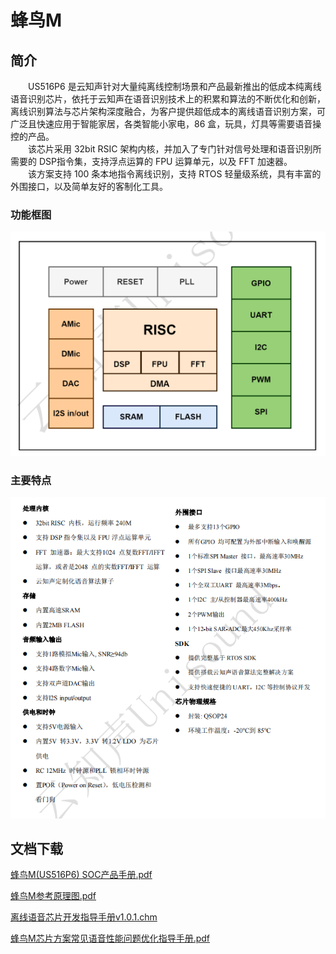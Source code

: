 # 蜂鸟M

## 简介

&emsp;&emsp;US516P6 是云知声针对大量纯离线控制场景和产品最新推出的低成本纯离线语音识别芯片，依托于云知声在语音识别技术上的积累和算法的不断优化和创新，离线识别算法与芯片架构深度融合，为客户提供超低成本的离线语音识别方案，可广泛且快速应用于智能家居，各类智能小家电，86 盒，玩具，灯具等需要语音操控的产品。<br/>&emsp;&emsp;该芯片采用 32bit RSIC 架构内核，并加入了专门针对信号处理和语音识别所需要的 DSP指令集，支持浮点运算的 FPU 运算单元，以及 FFT 加速器。<br/>&emsp;&emsp;该方案支持 100 条本地指令离线识别，支持 RTOS 轻量级系统，具有丰富的外围接口，以及简单友好的客制化工具。

### 功能框图

![img1](../../_static/document/Chip/fnM/img1.png "功能框图")

### 主要特点

![img2](../../_static/document/Chip/fnM/img2.png "主要特点")

## 文档下载

[蜂鸟M(US516P6) SOC产品手册.pdf](../../_static/document/Chip/fnM/%E8%9C%82%E9%B8%9FM(US516P6)%20SOC%E4%BA%A7%E5%93%81%E6%89%8B%E5%86%8C.pdf)

[蜂鸟M参考原理图.pdf](../../_static/document/Chip/fnM/%E8%9C%82%E9%B8%9FM%E5%8F%82%E8%80%83%E5%8E%9F%E7%90%86%E5%9B%BE.pdf)

[离线语音芯片开发指导手册v1.0.1.chm](../../_static/document/Chip/fnM/%E8%9C%82%E9%B8%9FM%E7%A6%BB%E7%BA%BF%E6%96%B9%E6%A1%88%E5%BC%80%E5%8F%91%E6%8C%87%E5%AF%BC%E6%89%8B%E5%86%8C.chm)

[蜂鸟M芯片方案常见语音性能问题优化指导手册.pdf](../../_static/document/Chip/fnM/%E8%9C%82%E9%B8%9FM%E8%8A%AF%E7%89%87%E6%96%B9%E6%A1%88%E5%B8%B8%E8%A7%81%E8%AF%AD%E9%9F%B3%E6%80%A7%E8%83%BD%E9%97%AE%E9%A2%98%E4%BC%98%E5%8C%96%E6%8C%87%E5%AF%BC%E6%89%8B%E5%86%8C.pdf)
